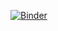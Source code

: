 [![Binder](https://mybinder.org/badge_logo.svg)](https://mybinder.org/v2/gh/adamkimbler/file_opening_presentation/master)
